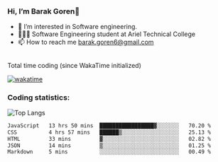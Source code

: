 ###  Hi, I’m Barak Goren👋
- 👀 I’m interested in Software engineering.
- 👨🏼‍🎓 Software Engineering student at Ariel Technical College
- 📫 How to reach me barak.goren6@gmail.com
##
Total time coding (since WakaTime initialized)

[![wakatime](https://wakatime.com/badge/user/5cc5ec80-a806-4ca2-a704-db29274e48cd.svg)](https://wakatime.com/@5cc5ec80-a806-4ca2-a704-db29274e48cd)

   
### Coding statistics:

![Top Langs](https://github-readme-stats.vercel.app/api/top-langs/?username=barakgoren&layout=compact&langs_count=30&exclude_repo=ML_learning&line_height=25)


<!--START_SECTION:waka-->

```txt
JavaScript   13 hrs 50 mins  █████████████████▓░░░░░░░   70.20 %
CSS          4 hrs 57 mins   ██████▒░░░░░░░░░░░░░░░░░░   25.13 %
HTML         33 mins         ▓░░░░░░░░░░░░░░░░░░░░░░░░   02.82 %
JSON         14 mins         ▒░░░░░░░░░░░░░░░░░░░░░░░░   01.25 %
Markdown     5 mins          ░░░░░░░░░░░░░░░░░░░░░░░░░   00.49 %
```

<!--END_SECTION:waka-->

<!---
barakgoren/barakgoren is a ✨ special ✨ repository because its `README.md` (this file) appears on your GitHub profile.
You can click the Preview link to take a look at your changes.
--->
